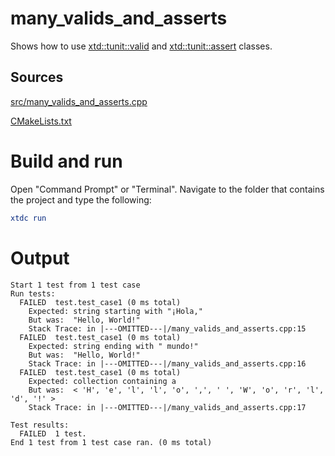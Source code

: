 # many_valids_and_asserts

Shows how to use [xtd::tunit::valid](https://codedocs.xyz/gammasoft71/xtd/classxtd_1_1tunit_1_1valid.html) and [xtd::tunit::assert](https://codedocs.xyz/gammasoft71/xtd/classxtd_1_1tunit_1_1assert.html) classes.

## Sources

[src/many_valids_and_asserts.cpp](src/many_valids_and_asserts.cpp)

[CMakeLists.txt](CMakeLists.txt)

# Build and run

Open "Command Prompt" or "Terminal". Navigate to the folder that contains the project and type the following:

```cmake
xtdc run
```

# Output

```
Start 1 test from 1 test case
Run tests:
  FAILED  test.test_case1 (0 ms total)
    Expected: string starting with "¡Hola,"
    But was:  "Hello, World!"
    Stack Trace: in |---OMITTED---|/many_valids_and_asserts.cpp:15
  FAILED  test.test_case1 (0 ms total)
    Expected: string ending with " mundo!"
    But was:  "Hello, World!"
    Stack Trace: in |---OMITTED---|/many_valids_and_asserts.cpp:16
  FAILED  test.test_case1 (0 ms total)
    Expected: collection containing a
    But was:  < 'H', 'e', 'l', 'l', 'o', ',', ' ', 'W', 'o', 'r', 'l', 'd', '!' >
    Stack Trace: in |---OMITTED---|/many_valids_and_asserts.cpp:17

Test results:
  FAILED  1 test.
End 1 test from 1 test case ran. (0 ms total)
```
